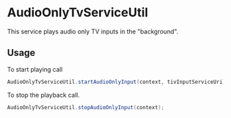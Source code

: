 # AudioOnlyTvServiceUtil

This service plays audio only TV inputs in the "background".



## Usage

To start playing call

```java
AudioOnlyTvServiceUtil.startAudioOnlyInput(context, tivInputServiceUri);
```
To stop the playback call.

```java
AudioOnlyTvServiceUtil.stopAudioOnlyInput(context);
```